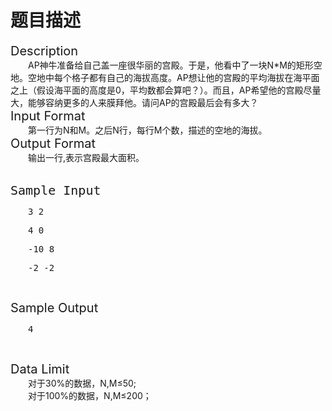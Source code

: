 # 题目描述


<div>
<span style="font-size:15pt;">Description</span>
</div>
<div style="text-indent:21pt;">
AP神牛准备给自己盖一座很华丽的宫殿。于是，他看中了一块N*M的矩形空地。空地中每个格子都有自己的海拔高度。AP想让他的宫殿的平均海拔在海平面之上（假设海平面的高度是0，平均数都会算吧？）。而且，AP希望他的宫殿尽量大，能够容纳更多的人来膜拜他。请问AP的宫殿最后会有多大？
</div>
<div>
<span style="font-size:15pt;">Input Format</span>
</div>
<div style="text-indent:21pt;text-align:left;" align="left">
第一行为N和M。之后N行，每行M个数，描述的空地的海拔。
</div>
<div>
<span style="font-size:15pt;">Output Format</span>
</div>
<div style="text-indent:21pt;">
输出一行,表示宫殿最大面积。
</div>
<div style="text-indent:21pt;">
 
</div>
<pre><span style="font-size:15pt;">Sample Input</span></pre>
<pre style="text-indent:21pt;"><span style="font-size:10.5pt;">3 2</span></pre>
<pre style="text-indent:21pt;"><span style="font-size:10.5pt;">4 0</span></pre>
<pre style="text-indent:21pt;"><span style="font-size:10.5pt;">-10 8</span></pre>
<pre style="text-indent:21pt;"><span style="font-size:10.5pt;">-2 -2</span></pre>
<pre style="text-indent:21pt;"> </pre>
<div>
<span style="font-size:15pt;">Sample Output</span>
</div>
<pre style="text-indent:21pt;"><span style="font-size:10.5pt;">4</span></pre>
<pre style="text-indent:21pt;"> </pre>
<div>
<span style="font-size:15pt;">Data Limit</span>
</div>
<div style="text-indent:21pt;">
对于30%的数据，N,M≤<span>50;</span>
</div>
<div style="text-indent:21pt;">
对于100%的数据，N,M≤<span>200；</span>
</div>
